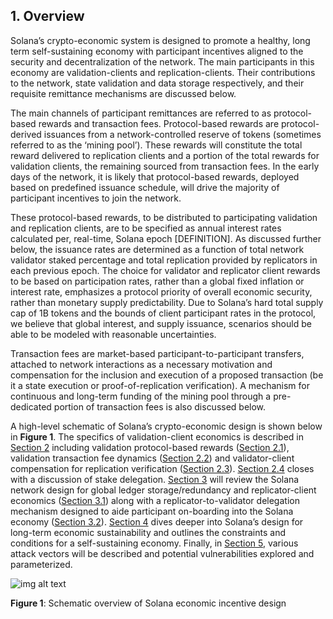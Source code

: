 ## 1. Overview

Solana’s crypto-economic system is designed to promote a healthy, long term self-sustaining economy with participant incentives aligned to the security and decentralization of the network. The main participants in this economy are validation-clients and replication-clients. Their contributions to the network, state validation and data storage respectively, and their requisite remittance mechanisms are discussed below.

The main channels of participant remittances are referred to as protocol-based rewards and transaction fees. Protocol-based rewards are protocol-derived issuances from a network-controlled reserve of tokens (sometimes referred to as the ‘mining pool’). These rewards will constitute the total reward delivered to replication clients and a portion of the total rewards for validation clients, the remaining sourced from transaction fees. In the early days of the network, it is likely that protocol-based rewards, deployed based on predefined issuance schedule, will drive the majority of participant incentives to join the network.

These protocol-based rewards, to be distributed to participating validation and replication clients, are to be specified as annual interest rates calculated per, real-time, Solana epoch [DEFINITION]. As discussed further below, the issuance rates are determined as a function of total network validator staked percentage and total replication provided by replicators in each previous epoch. The choice for validator and replicator client rewards to be based on participation rates, rather than a global fixed inflation or interest rate, emphasizes a protocol priority of overall economic security, rather than monetary supply predictability. Due to Solana’s hard total supply cap of 1B tokens and the bounds of client participant rates in the protocol, we believe that global interest, and supply issuance, scenarios should be able to be modeled with reasonable uncertainties.

Transaction fees are market-based participant-to-participant transfers, attached to network interactions as a necessary motivation and compensation for the inclusion and execution of a proposed transaction (be it a state execution or proof-of-replication verification). A mechanism for continuous and long-term funding of the mining pool through a pre-dedicated portion of transaction fees is also discussed below.

A high-level schematic of Solana’s crypto-economic design is shown below in **Figure 1**. The specifics of validation-client economics is described in [Section 2](ed_validation_client_economics.md) including validation protocol-based rewards ([Section 2.1](ed_vce_state_validation_protocol_based_rewards.md)), validation transaction fee dynamics ([Section 2.2](ed_vce_state_validation_transaction_fees.md)) and validator-client compensation for replication verification ([Section 2.3](ed_vce_replication_validation_transaction_fees.md)). [Section 2.4](ed_vce_validation_stake_delegation.md) closes with a discussion of stake delegation. [Section 3](ed_replication_client_economics.md) will review the Solana network design for global ledger storage/redundancy and replicator-client economics ([Section 3.1](ed_rce_storage_replication_rewards.md)) along with a replicator-to-validator delegation mechanism designed to aide participant on-boarding into the Solana economy ([Section 3.2](ed_rce_replication_client_reward_auto_delegation.md)). [Section 4](ed_economic_sustainability.md) dives deeper into Solana’s design for long-term economic sustainability and outlines the constraints and conditions for a self-sustaining economy. Finally, in [Section 5](ed_attack_vectors.md), various attack vectors will be described and potential vulnerabilities explored and parameterized.

![img alt text](img/image_0.png)

**Figure 1**: Schematic overview of Solana economic incentive design
